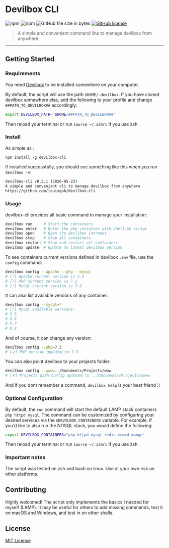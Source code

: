 # Devilbox CLI

![npm](https://img.shields.io/npm/v/devilbox-cli.svg?style=flat-square)
![npm](https://img.shields.io/npm/dt/devilbox-cli.svg?style=flat-square)
![GitHub file size in bytes](https://img.shields.io/github/size/louisgab/devilbox-cli/dist/devilbox-cli.sh.svg?style=flat-square)
[![GitHub license](https://img.shields.io/github/license/louisgab/devilbox-cli.svg?style=flat-square)](https://github.com/louisgab/devilbox-cli/blob/master/LICENSE)

> A simple and conveniant command line to manage devilbox from anywhere

---

## Getting Started

### Requirements

You need [Devilbox](https://github.com/cytopia/devilbox#quick-start) to be installed somewhere on your computer.

By default, the script will use the path `$HOME/.devilbox`.
If you have cloned devilbox somewhere else, add the following to your profile and change `##PATH_TO_DEVILBOX##` accordingly:

```sh
export DEVILBOX_PATH="$HOME/##PATH_TO_DEVILBOX##"
```

Then reload your terminal or run `source ~/.zshrc` if you use zsh.

### Install

As simple as :

```
npm install -g devilbox-cli
```

If installed successfully, you should see something like this when you run `devilbox -v`:

```sh
devilbox-cli v0.3.1 (2020-05-23)
A simple and conveniant cli to manage devilbox from anywhere
https://github.com/louisgab/devilbox-cli
```

### Usage

devilbox-cli provides all basic command to manage your installation:

```sh
devilbox run     # Start the containers
devilbox enter   # Enter the php container with shell.sh script
devilbox open    # Open the devilbox intranet
devilbox stop    # Stop all containers
devilbox restart # Stop and restart all containers
devilbox update  # Update to latest devilbox version
```

To see containers current versions defined in devilbox `.env` file, use the `config` command:

```sh
devilbox config --apache --php --mysql
# [!] Apache current version is 2.4
# [!] PHP current version is 7.2
# [!] MySql current version is 5.6
```

It can also list available versions of any container:

```sh
devilbox config --mysql=*
# [!] MySql available versions:
# 5.5
# 5.6
# 5.7
# 8.0
```

And of course, it can change any version:

```sh
devilbox config --php=7.3
# [✔] PHP version updated to 7.3
```

You can also point devilbox to your projects folder:

```sh
devilbox config --www=../Documents/Projects/www
# [✔] Projects path config updated to ../Documents/Projects/wwww
```

And if you dont remember a command, `devilbox help` is your best friend :)

### Optional Configuration

By default, the `run` command will start the default LAMP stack containers `php httpd mysql`. The command can be customized by configuring your desired services via the `$DEVILBOX_CONTAINERS` variable. For example, if you'd like to also run the NOSQL stack, you would define the following:

```sh
export DEVILBOX_CONTAINERS="php httpd mysql redis memcd mongo"
```

Then reload your terminal or run `source ~/.zshrc` if you use zsh.

### Important notes

The script was tested on zsh and bash on linux. Use at your own risk on other platforms.

## Contributing

Highly welcomed! The script only implements the basics I needed for myself (LAMP). It may be useful for others to add missing commands, test it on macOS and Windows, and test in on other shells.

## License

[MIT License](LICENSE.md)

